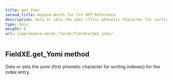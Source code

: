 ```yaml
---
title: get_Yomi
second_title: Aspose.Words for C++ API Reference
description: Gets or sets the yomi (first phonetic character for sorting indexes) for the index entry. 
type: docs
weight: 0
url: /cpp/aspose.words.fields/fieldxe/get_yomi/
---
```

## FieldXE.get_Yomi method


Gets or sets the yomi (first phonetic character for sorting indexes) for the index entry.

